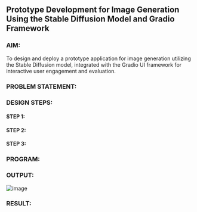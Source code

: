 ## Prototype Development for Image Generation Using the Stable Diffusion Model and Gradio Framework

### AIM:
To design and deploy a prototype application for image generation utilizing the Stable Diffusion model, integrated with the Gradio UI framework for interactive user engagement and evaluation.

### PROBLEM STATEMENT:

### DESIGN STEPS:

#### STEP 1:

#### STEP 2:

#### STEP 3:

### PROGRAM:

### OUTPUT:

![image](https://github.com/user-attachments/assets/c2afd176-4780-458e-b2da-61775c0798f2)

### RESULT:
